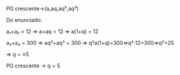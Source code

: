 PG crescente→(a,aq,aq²,aq³)

Do enunciado:

a₁+a₂ = 12 ⇒ a+aq = 12 ⇒ a(1+q) = 12  

a₃+a₄ = 300 ⇒ aq²+aq³ = 300 ⇒ q²a(1+q)=300⇒q²⋅12=300⇒q²=25

⇒ q = ±5

PG crescente → q = 5
